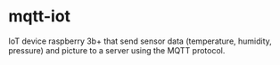 # mqtt-iot
IoT device raspberry 3b+ that send sensor data (temperature, humidity, pressure) and picture to a server using the MQTT protocol. 
